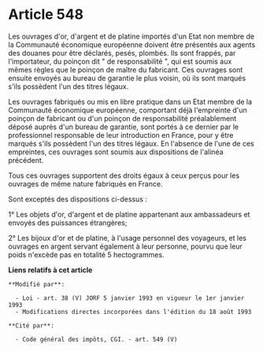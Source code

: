 # Article 548

Les ouvrages d'or, d'argent et de platine importés d'un Etat non membre de la Communauté économique européenne doivent être
présentés aux agents des douanes pour être déclarés, pesés, plombés. Ils sont frappés, par l'importateur, du poinçon dit " de
responsabilité ", qui est soumis aux mêmes règles que le poinçon de maître du fabricant. Ces ouvrages sont ensuite envoyés au
bureau de garantie le plus voisin, où ils sont marqués s'ils possèdent l'un des titres légaux.

Les ouvrages fabriqués ou mis en libre pratique dans un Etat membre de la Communauté économique européenne, comportant déjà
l'empreinte d'un poinçon de fabricant ou d'un poinçon de responsabilité préalablement déposé auprès d'un bureau de garantie,
sont portés à ce dernier par le professionnel responsable de leur introduction en France, pour y être marqués s'ils possèdent
l'un des titres légaux. En l'absence de l'une de ces empreintes, ces ouvrages sont soumis aux dispositions de l'alinéa
précédent.

Tous ces ouvrages supportent des droits égaux à ceux perçus pour les ouvrages de même nature fabriqués en France.

Sont exceptés des dispositions ci-dessus :

1° Les objets d'or, d'argent et de platine appartenant aux ambassadeurs et envoyés des puissances étrangères;

2° Les bijoux d'or et de platine, à l'usage personnel des voyageurs, et les ouvrages en argent servant également à leur
personne, pourvu que leur poids n'excède pas en totalité 5 hectogrammes.

**Liens relatifs à cet article**

	**Modifié par**:

	  - Loi - art. 38 (V) JORF 5 janvier 1993 en vigueur le 1er janvier 1993
	  - Modifications directes incorporées dans l'édition du 18 août 1993

	**Cité par**:

	  - Code général des impôts, CGI. - art. 549 (V)
